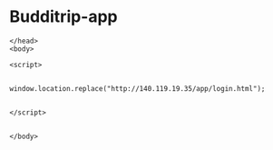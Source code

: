 Budditrip-app
=============
<!DOCTYPE html>
<html>
    <head>
        <meta charset="utf-8" />
        <title>Budditrip - login(APP)</title>
        <script type="text/javascript" src="jquery-1.11.1.min.js"></script>

    </head>
    <body>

    <script>


    window.location.replace("http://140.119.19.35/app/login.html");
  

    </script>


    </body>
</html>
